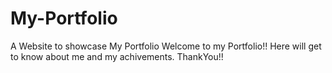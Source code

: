 # My-Portfolio
A Website to showcase My Portfolio
Welcome to my Portfolio!! Here will get to know about me and my achivements.
ThankYou!!
